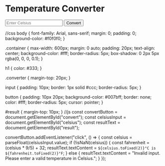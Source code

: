  <!DOCTYPE html>
<html lang="en">
<head>
    <meta charset="UTF-8">
    <meta name="viewport" content="width=device-width, initial-scale=1.0">
    <link rel="stylesheet" href="style.css">
    <title>Temperature Converter</title>
</head>
<body>
    <div class="container">
        <h1>Temperature Converter</h1>
        <div class="converter">
            <input type="number" id="celsius" placeholder="Enter Celsius">
            <button id="convert">Convert</button>
            <p id="result"></p>
        </div>
    </div>
    <script src="script.js"></script>
</body>
</html>
//css
body {
    font-family: Arial, sans-serif;
    margin: 0;
    padding: 0;
    background-color: #f0f0f0;
}

.container {
    max-width: 600px;
    margin: 0 auto;
    padding: 20px;
    text-align: center;
    background-color: #fff;
    border-radius: 5px;
    box-shadow: 0 2px 5px rgba(0, 0, 0, 0.1);
}

h1 {
    color: #333;
}

.converter {
    margin-top: 20px;
}

input {
    padding: 10px;
    border: 1px solid #ccc;
    border-radius: 5px;
}

button {
    padding: 10px 20px;
    background-color: #007bff;
    border: none;
    color: #fff;
    border-radius: 5px;
    cursor: pointer;
}

#result {
    margin-top: 10px;
}
//js
const convertButton = document.getElementById("convert");
const celsiusInput = document.getElementById("celsius");
const resultText = document.getElementById("result");

convertButton.addEventListener("click", () => {
    const celsius = parseFloat(celsiusInput.value);
    if (!isNaN(celsius)) {
        const fahrenheit = (celsius * 9/5) + 32;
        resultText.textContent = `${celsius.toFixed(2)}°C is ${fahrenheit.toFixed(2)}°F`;
    } else {
        resultText.textContent = "Invalid input. Please enter a valid temperature in Celsius.";
    }
});
